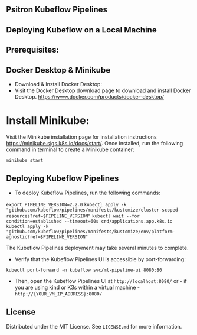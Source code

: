 ## Psitron Kubeflow Pipelines
## Deploying Kubeflow on a Local Machine

## Prerequisites:
## Docker Desktop & Minikube
* Download & Install Docker Desktop:
* Visit the Docker Desktop download page to download and install Docker Desktop. https://www.docker.com/products/docker-desktop/

# Install Minikube:
Visit the Minikube installation page for installation instructions https://minikube.sigs.k8s.io/docs/start/. Once installed, run the following command in terminal to create a Minikube container:

``minikube start``

## Deploying Kubeflow Pipelines
* To deploy Kubeflow Pipelines, run the following commands:


``export PIPELINE_VERSION=2.2.0``
``kubectl apply -k "github.com/kubeflow/pipelines/manifests/kustomize/cluster-scoped-resources?ref=$PIPELINE_VERSION"``
``kubectl wait --for condition=established --timeout=60s crd/applications.app.k8s.io``
``kubectl apply -k "github.com/kubeflow/pipelines/manifests/kustomize/env/platform-agnostic?ref=$PIPELINE_VERSION"``

The Kubeflow Pipelines deployment may take several minutes to complete.
 * Verify that the Kubeflow Pipelines UI is accessible by port-forwarding:

``kubectl port-forward -n kubeflow svc/ml-pipeline-ui 8080:80
``

* Then, open the Kubeflow Pipelines UI at ``http://localhost:8080/`` or - if you are using kind or K3s within a virtual machine - ``http://{YOUR_VM_IP_ADDRESS}:8080/``


<!-- license -->
## License
Distributed under the MIT License. See ``LICENSE.md`` for more information.

